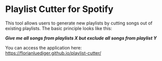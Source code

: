 # Playlist Cutter for Spotify

This tool allows users to generate new playlists by cutting songs out of existing playlists.
The basic principle looks like this:

**_Give me all songs from playlists X but exclude all songs from playlist Y_**

You can access the application here: https://florianluediger.github.io/playlist-cutter/
